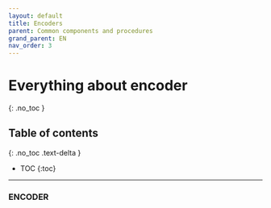 ```yaml
---
layout: default
title: Encoders
parent: Common components and procedures
grand_parent: EN
nav_order: 3
---
```


# Everything about encoder
{: .no_toc }

## Table of contents
{: .no_toc .text-delta }

- TOC
  {:toc}

---

### ENCODER
